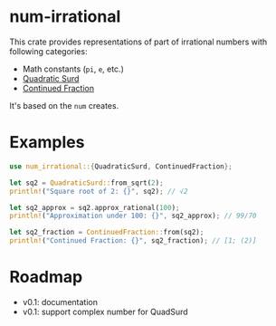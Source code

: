 # num-irrational

This crate provides representations of part of irrational numbers with following categories:
- Math constants (`pi`, `e`, etc.)
- [Quadratic Surd](https://en.wikipedia.org/wiki/Quadratic_irrational_number)
- [Continued Fraction](https://en.wikipedia.org/wiki/Continued_fraction)

It's based on the `num` creates.

# Examples

```rust
use num_irrational::{QuadraticSurd, ContinuedFraction};

let sq2 = QuadraticSurd::from_sqrt(2);
println!("Square root of 2: {}", sq2); // √2

let sq2_approx = sq2.approx_rational(100);
println!("Approximation under 100: {}", sq2_approx); // 99/70

let sq2_fraction = ContinuedFraction::from(sq2);
println!("Continued Fraction: {}", sq2_fraction); // [1; (2)]
```

# Roadmap
- v0.1: documentation
- v0.1: support complex number for QuadSurd
